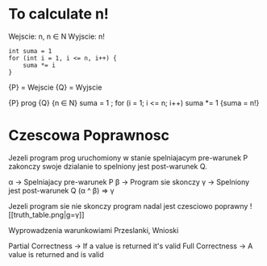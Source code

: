 # To calculate n!

Wejscie: n, n ∈ N
Wyjscie: n!


```
int suma = 1
for (int i = 1, i <= n, i++) {
	suma *= i	
}
```

{P} = Wejscie
{Q} = Wyjscie

{P} prog {Q}
{n ∈ N} suma = 1 ; for (i = 1; i <= n; i++) suma \*= 1 {suma = n!}

# Czescowa Poprawnosc
Jezeli program prog uruchomiony w stanie spelniajacym pre-warunek P zakonczy swoje dzialanie to spelniony jest post-warunek Q.

α -> Spelniajacy pre-warunek P
β -> Program sie skonczy
γ -> Spelniony jest post-warunek Q
(α ^ β) => γ

Jezeli program sie nie skonczy program nadal jest czesciowo poprawny
![[truth_table.png|g=γ]]

Wyprowadzenia warunkowiami
Przeslanki, Wnioski

Partial Correctness -> If a value is returned it's valid
Full Correctness -> A value is returned and is valid